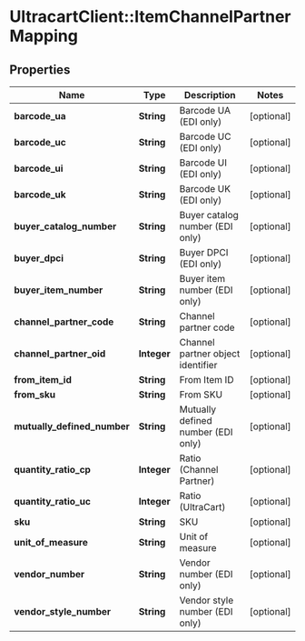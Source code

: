 # UltracartClient::ItemChannelPartnerMapping

## Properties
Name | Type | Description | Notes
------------ | ------------- | ------------- | -------------
**barcode_ua** | **String** | Barcode UA (EDI only) | [optional] 
**barcode_uc** | **String** | Barcode UC (EDI only) | [optional] 
**barcode_ui** | **String** | Barcode UI (EDI only) | [optional] 
**barcode_uk** | **String** | Barcode UK (EDI only) | [optional] 
**buyer_catalog_number** | **String** | Buyer catalog number (EDI only) | [optional] 
**buyer_dpci** | **String** | Buyer DPCI (EDI only) | [optional] 
**buyer_item_number** | **String** | Buyer item number (EDI only) | [optional] 
**channel_partner_code** | **String** | Channel partner code | [optional] 
**channel_partner_oid** | **Integer** | Channel partner object identifier | [optional] 
**from_item_id** | **String** | From Item ID | [optional] 
**from_sku** | **String** | From SKU | [optional] 
**mutually_defined_number** | **String** | Mutually defined number (EDI only) | [optional] 
**quantity_ratio_cp** | **Integer** | Ratio (Channel Partner) | [optional] 
**quantity_ratio_uc** | **Integer** | Ratio (UltraCart) | [optional] 
**sku** | **String** | SKU | [optional] 
**unit_of_measure** | **String** | Unit of measure | [optional] 
**vendor_number** | **String** | Vendor number (EDI only) | [optional] 
**vendor_style_number** | **String** | Vendor style number (EDI only) | [optional] 


